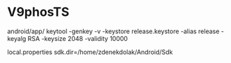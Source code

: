# V9phosTS

android/app/
keytool -genkey -v -keystore release.keystore -alias release -keyalg RSA -keysize 2048 -validity 10000

local.properties
sdk.dir=/home/zdenekdolak/Android/Sdk
